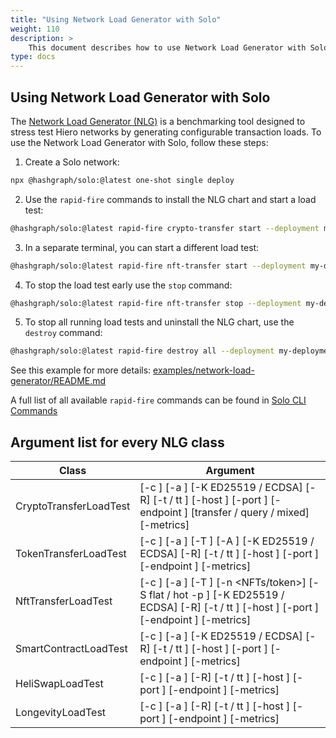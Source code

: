 ```yaml
---
title: "Using Network Load Generator with Solo"
weight: 110
description: >
    This document describes how to use Network Load Generator with Solo.
type: docs
---
```


## Using Network Load Generator with Solo

The [Network Load Generator (NLG)](https://github.com/hashgraph/network-load-generator) is a benchmarking tool designed to stress test Hiero networks by generating configurable transaction loads.
To use the Network Load Generator with Solo, follow these steps:

1. Create a Solo network:

```bash
npx @hashgraph/solo:@latest one-shot single deploy
```

2. Use the `rapid-fire` commands to install the NLG chart and start a load test:

```bash
@hashgraph/solo:@latest rapid-fire crypto-transfer start --deployment my-deployment --args '"-c 3 -a 10 -t 60"'
```

3. In a separate terminal, you can start a different load test:

```bash
@hashgraph/solo:@latest rapid-fire nft-transfer start --deployment my-deployment --args '"-c 3 -a 10 -t 60"'
```

4. To stop the load test early use the `stop` command:

```bash
@hashgraph/solo:@latest rapid-fire nft-transfer stop --deployment my-deployment
```

5. To stop all running load tests and uninstall the NLG chart, use the `destroy` command:

```bash
@hashgraph/solo:@latest rapid-fire destroy all --deployment my-deployment
```

See this example for more details: [examples/network-load-generator/README.md](../../examples/network-load-generator/README.md)

A full list of all available `rapid-fire` commands can be found in [Solo CLI Commands](solo-commands.md/#rapid-fire)

## Argument list for every NLG class

| Class                  | Argument                                                                                                                                                                                               |
|------------------------|--------------------------------------------------------------------------------------------------------------------------------------------------------------------------------------------------------|
| CryptoTransferLoadTest | [-c <clients>] [-a <accounts>] [-K ED25519 / ECDSA] [-R] [-t / tt <time>] [-host <host>] [-port <port>] [-endpoint <endpoint>] [transfer / query / mixed] [-metrics]                                   |
| TokenTransferLoadTest  | [-c <clients>] [-a <accounts>] [-T <tokens>] [-A <associations>] [-K ED25519 / ECDSA] [-R] [-t / tt <time>] [-host <host>] [-port <port>] [-endpoint <endpoint>] [-metrics]                            |
| NftTransferLoadTest    | [-c <clients>] [-a <accounts>] [-T <tokens>] [-n <NFTs/token>] [-S flat / hot -p <percent>] [-K ED25519 / ECDSA] [-R] [-t / tt <time>] [-host <host>] [-port <port>] [-endpoint <endpoint>] [-metrics] |
| SmartContractLoadTest  | [-c <clients>] [-a <accounts>] [-K ED25519 / ECDSA] [-R] [-t / tt <time>] [-host <host>] [-port <port>] [-endpoint <endpoint>] [-metrics]                                                              |
| HeliSwapLoadTest       | [-c <clients>] [-a <accounts>] [-R] [-t / tt <time>] [-host <host>] [-port <port>] [-endpoint <endpoint>] [-metrics]                                                                                   |
| LongevityLoadTest      | [-c <clients>] [-a <accounts>] [-R] [-t / tt <time>] [-host <host>] [-port <port>] [-endpoint <endpoint>] [-metrics]                                                                                   |

